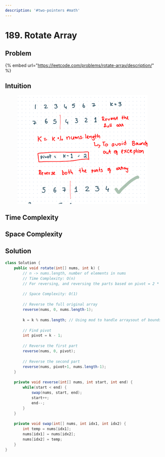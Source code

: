 ```yaml
---
description: '#two-pointers #math'
---
```


# 189. Rotate Array

## Problem

{% embed url="https://leetcode.com/problems/rotate-array/description/" %}

## Intuition

<figure><img src="../.gitbook/assets/image (64).png" alt=""><figcaption></figcaption></figure>

## Time Complexity



## Space Complexity



## Solution

```java
class Solution {
    public void rotate(int[] nums, int k) {
        // n -> nums.length, number of elements in nums
        // Time Complexity: O(n)
        // For reversing, and reversing the parts based on pivot = 2 * O(n) = O(n)

        // Space Complexity: O(1)

        // Reverse the full original array
        reverse(nums, 0, nums.length-1);

        k = k % nums.length; // Using mod to handle arraysout of bounds exception
        
        // Find pivot
        int pivot = k - 1;

        // Reverse the first part
        reverse(nums, 0, pivot);

        // Reverse the second part
        reverse(nums, pivot+1, nums.length-1);
    }

    private void reverse(int[] nums, int start, int end) {
        while(start < end) {
            swap(nums, start, end);
            start++;
            end--;
        }
    }

    private void swap(int[] nums, int idx1, int idx2) {
        int temp = nums[idx1];
        nums[idx1] = nums[idx2];
        nums[idx2] = temp;
    }
}
```
